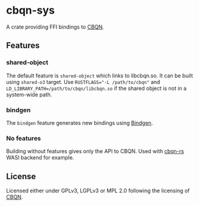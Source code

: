 # cbqn-sys

A crate providing FFI bindings to [CBQN](https://github.com/dzaima/CBQN).

## Features

### shared-object

The default feature is `shared-object` which links to libcbqn.so. It can be built using `shared-o3` target. Use `RUSTFLAGS="-L /path/to/cbqn"` and `LD_LIBRARY_PATH=/path/to/cbqn/libcbqn.so` if the shared object is not in a system-wide path.

### bindgen

The `bindgen` feature generates new bindings using [Bindgen](https://docs.rs/bindgen/latest/bindgen/).

### No features

Building without features gives only the API to CBQN. Used with [cbqn-rs](https://github.com/Detegr/cbqn-rs) WASI backend for example.

## License

Licensed either under GPLv3, LGPLv3 or MPL 2.0 following the licensing of [CBQN](https://github.com/dzaima/CBQN/).
